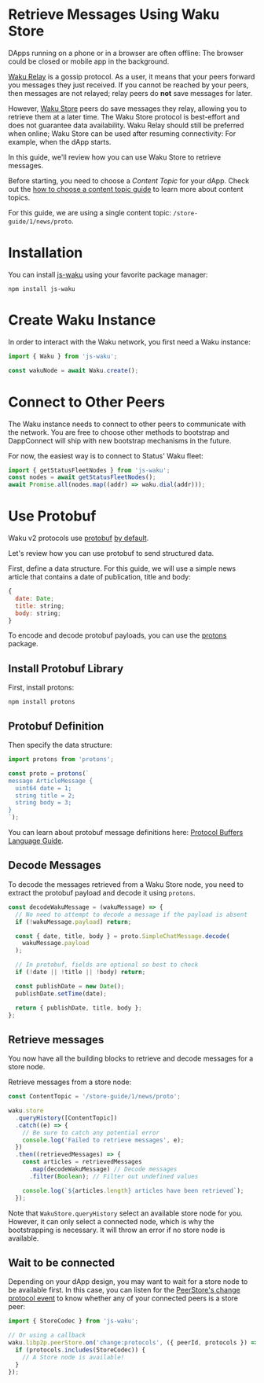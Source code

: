 # Retrieve Messages Using Waku Store

DApps running on a phone or in a browser are often offline:
The browser could be closed or mobile app in the background.

[Waku Relay](https://rfc.vac.dev/spec/18/) is a gossip protocol.
As a user, it means that your peers forward you messages they just received.
If you cannot be reached by your peers, then messages are not relayed;
relay peers do **not** save messages for later.

However, [Waku Store](https://rfc.vac.dev/spec/13/) peers do save messages they relay,
allowing you to retrieve them at a later time.
The Waku Store protocol is best-effort and does not guarantee data availability.
Waku Relay should still be preferred when online;
Waku Store can be used after resuming connectivity:
For example, when the dApp starts.

In this guide, we'll review how you can use Waku Store to retrieve messages.


Before starting, you need to choose a _Content Topic_ for your dApp.
Check out the [how to choose a content topic guide](choose-content-topic.md) to learn more about content topics.

For this guide, we are using a single content topic: `/store-guide/1/news/proto`.

# Installation

You can install [js-waku](https://npmjs.com/package/js-waku) using your favorite package manager:

```shell
npm install js-waku
```

# Create Waku Instance

In order to interact with the Waku network, you first need a Waku instance:

```js
import { Waku } from 'js-waku';

const wakuNode = await Waku.create();
```

# Connect to Other Peers

The Waku instance needs to connect to other peers to communicate with the network.
You are free to choose other methods to bootstrap and DappConnect will ship with new bootstrap mechanisms in the future.

For now, the easiest way is to connect to Status' Waku fleet:

```js
import { getStatusFleetNodes } from 'js-waku';
const nodes = await getStatusFleetNodes();
await Promise.all(nodes.map((addr) => waku.dial(addr))); 
```

# Use Protobuf

Waku v2 protocols use [protobuf](https://developers.google.com/protocol-buffers/) [by default](https://rfc.vac.dev/spec/10/).

Let's review how you can use protobuf to send structured data.

First, define a data structure.
For this guide, we will use a simple news article that contains a date of publication, title and body:

```js
{
  date: Date;
  title: string;
  body: string;
}
```

To encode and decode protobuf payloads, you can use the [protons](https://www.npmjs.com/package/protons) package.

## Install Protobuf Library

First, install protons:

```shell
npm install protons
```

## Protobuf Definition

Then specify the data structure:

```js
import protons from 'protons';

const proto = protons(`
message ArticleMessage {
  uint64 date = 1;
  string title = 2;
  string body = 3;
}
`);
```

You can learn about protobuf message definitions here:
[Protocol Buffers Language Guide](https://developers.google.com/protocol-buffers/docs/proto).

## Decode Messages

To decode the messages retrieved from a Waku Store node,
you need to extract the protobuf payload and decode it using `protons`.

```js
const decodeWakuMessage = (wakuMessage) => {
  // No need to attempt to decode a message if the payload is absent
  if (!wakuMessage.payload) return;

  const { date, title, body } = proto.SimpleChatMessage.decode(
    wakuMessage.payload
  );

  // In protobuf, fields are optional so best to check
  if (!date || !title || !body) return;

  const publishDate = new Date();
  publishDate.setTime(date);

  return { publishDate, title, body };
};
```

## Retrieve messages

You now have all the building blocks to retrieve and decode messages for a store node.

Retrieve messages from a store node:

```js
const ContentTopic = '/store-guide/1/news/proto';

waku.store
  .queryHistory([ContentTopic])
  .catch((e) => {
    // Be sure to catch any potential error
    console.log('Failed to retrieve messages', e);
  })
  .then((retrievedMessages) => {
    const articles = retrievedMessages
      .map(decodeWakuMessage) // Decode messages
      .filter(Boolean); // Filter out undefined values

    console.log(`${articles.length} articles have been retrieved`);
  });
```

Note that `WakuStore.queryHistory` select an available store node for you.
However, it can only select a connected node, which is why the bootstrapping is necessary.
It will throw an error if no store node is available.

## Wait to be connected

Depending on your dApp design, you may want to wait for a store node to be available first.
In this case, you can listen for the [PeerStore's change protocol event](https://github.com/libp2p/js-libp2p/blob/master/doc/API.md#known-protocols-for-a-peer-change)
to know whether any of your connected peers is a store peer:

```js
import { StoreCodec } from 'js-waku';

// Or using a callback
waku.libp2p.peerStore.on('change:protocols', ({ peerId, protocols }) => {
  if (protocols.includes(StoreCodec)) {
    // A Store node is available!
  }
});
```
